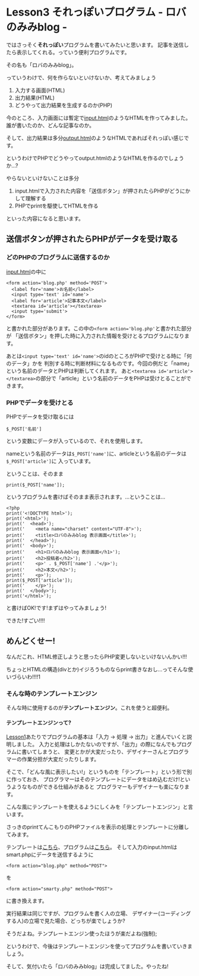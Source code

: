 Lesson3 それっぽいプログラム - ロバのみみblog -
===================================

ではさっそく**それっぽい**プログラムを書いてみたいと思います。
記事を送信したら表示してくれる。っていう便利プログラムです。

その名も「ロバのみみblog」。

っていうわけで、何を作らないといけないか、考えてみましょう

1. 入力する画面(HTML)
2. 出力結果(HTML)
3. どうやって出力結果を生成するのか(PHP)

今のところ、入力画面には暫定で[input.html](input.html)のようなHTMLを作ってみました。
誰が書いたのか、どんな記事なのか。

そして、出力結果は多分[output.html](output.html)のようなHTMLであればそれっぽい感じです。

というわけでPHPでどうやってoutput.htmlのようなHTMLを作るのでしょうか…?

やらないといけないことは多分

1. input.htmlで入力された内容を「送信ボタン」が押されたらPHPがどうにかして理解する
2. PHPでprintを駆使してHTMLを作る

といった内容になると思います。

送信ボタンが押されたらPHPがデータを受け取る
--------------------------------

### どのPHPのプログラムに送信するのか

[input.html](input.html)の中に

```
<form action='blog.php' method='POST'>
  <label for='name'>お名前</label>
  <input type='text' id='name'>
  <label for='article'>記事本文</label>
  <textarea id='article'></textarea>
  <input type='submit'>
</form>
```

と書かれた部分があります。この中の`<form action='blog.php'`と書かれた部分が
「送信ボタン」を押した時に入力された情報を受けとるプログラムになります。

あとは`<input type='text' id='name'>`のidのところがPHPで受けとる時に「何のデータ」かを
判別する時に判断材料になるものです。今回の例だと「name」という名前のデータとPHPは判断してくれます。
あと`<textarea id='article'></textarea>`の部分で「article」という名前のデータをPHPは受けとることができます。

### PHPでデータを受けとる

PHPでデータを受け取るには

```
$_POST['名前']
```

という変数にデータが入っているので、それを使用します。

nameという名前のデータは`$_POST['name']`に、articleという名前のデータは`$_POST['article']`に
入っています。

ということは、そのまま

```
print($_POST['name']);
```

というプログラムを書けばそのまま表示されます。…ということは…

```
<?php
print('<!DOCTYPE html>');
print('<html>');
print('  <head>');
print('    <meta name="charset" content="UTF-8">');
print('    <title>ロバのみみblog 表示画面</title>');
print('  </head>');
print('  <body>');
print('    <h1>ロバのみみblog 表示画面</h1>');
print('    <h2>投稿者</h2>');
print('    <p>' . $_POST['name'] .'</p>');
print('    <h2>本文</h2>');
print('    <p>');
print($_POST['article']);
print('    </p>');
print('  </body>');
print('</html>');
```

と書けばOK!です!まずはやってみましょう!

できた!すごい!!!!

めんどくせー!
-----------------------------

なんだこれ、HTML修正しようと思ったらPHP変更しないといけないんかい!!!

ちょっとHTMLの構造(divとか)イジろうものならprint書きなおし…ってそんな使いづらいわ!!!!1

### そんな時のテンプレートエンジン

そんな時に使用するのが**テンプレートエンジン**。これを使うと超便利。

#### テンプレートエンジンって?

[Lesson1](../Lesson1/)あたりでプログラムの基本は「入力 → 処理 → 出力」と進んでいくと説明しました。
入力と処理はしかたないのですが、「出力」の際になんでもプログラムに書いてしまうと、
変更とかが大変だったり、デザイナーさんとプログラマーの作業分担が大変だったりします。

そこで、「どんな風に表示したい!」というものを「テンプレート」という形で別に作っておき、
プログラマーはそのテンプレートにデータをはめ込むだけ!というようなものができる仕組みがあると
プログラマーもデザイナーも楽になります。

こんな風にテンプレートを使えるようにしくみを「テンプレートエンジン」と言います。

さっきのprintてんこもりのPHPファイルを表示の処理とテンプレートに分離してみます。

テンプレートは[こちら](output.tpl)、プログラムは[こちら](smarty.php)。
そして入力のinput.htmlはsmart.phpにデータを送信するように

```
<form action="blog.php" method="POST">
```
を
```
<form action="smarty.php" method="POST">
```
に書き換えます。

実行結果は同じですが、プログラムを書く人の立場、
デザイナー(コーディングする人)の立場で見た場合、どっちが楽でしょうか?

そうだよね。テンプレートエンジン使ったほうが楽だよね(強制);

というわけで、今後はテンプレートエンジンを使ってプログラムを書いていきましょう。

そして、気付いたら「ロバのみみblog」は完成してました。やったね!
